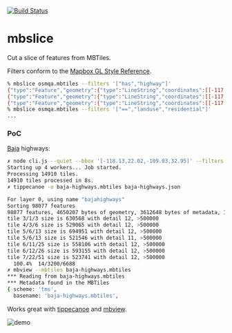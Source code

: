 [![Build Status](https://travis-ci.org/rodowi/mbslice.svg?branch=master)](https://travis-ci.org/rodowi/mbslice)

# mbslice

Cut a slice of features from MBTiles.

Filters conform to the [Mapbox GL Style Reference](https://www.mapbox.com/mapbox-gl-style-spec/#filter).

```bash
% mbslice osmqa.mbtiles --filters '["has","highway"]'
{"type":"Feature","geometry":{"type":"LineString","coordinates":[[-117.01981781981885,32.542629002499666],[-117.01971053145826,32.54278953898458],[-117.01983382925391,32.542816742541845],[-117.02062516473234,32.5428822430212]]},"properties":{"_osm_way_id":314010977,"_version":1,"_changeset":26958824,"_uid":2167889,"_user":"Map King","_timestamp":1416684807,"highway":"residential"}}
{"type":"Feature","geometry":{"type":"LineString","coordinates":[[-117.0189228001982,32.54331975956073],[-117.01942085288465,32.54328026162737]]},"properties":{"_osm_way_id":314010978,"_version":1,"_changeset":26958824,"_uid":2167889,"_user":"Map King","_timestamp":1416684807,"name":"Via de la Juventud Oriente","highway":"residential","surface":"paved"}}
{"type":"Feature","geometry":{"type":"LineString","coordinates":[[-117.0189228001982,32.54331975956073],[-117.01889782212675,32.543090332145084],[-117.0189085509628,32.54298173017354],[-117.01894341968,32.54286641550952],[-117.01905330643058,32.542692312697014],[-117.01913855038583,32.542514959241345]]},"properties":{"_osm_way_id":31582583,"_version":21,"_changeset":26958824,"_uid":2167889,"_user":"Map King","_timestamp":1416684810,"name":"Cañón Otay","highway":"residential"}}
% mbslice osmqa.mbtiles --filters '["==","landuse","residential"]'
...
```

### PoC
[Baja](https://en.wikipedia.org/wiki/Baja_California) highways:

```bash
✗ node cli.js --quiet --bbox '[-118.13,22.02,-109.03,32.95]' --filters '["has","highway"]' mexico.mbtiles > baja-highways.json
Starting up 4 workers... Job started.
Processing 14910 tiles.
14910 tiles processed in 8s.
✗ tippecanoe -o baja-highways.mbtiles baja-highways.json

For layer 0, using name "bajahighways"
Sorting 98077 features
98077 features, 4650207 bytes of geometry, 3612648 bytes of metadata, 1786436 bytes of string pool
tile 3/1/3 size is 630568 with detail 12, >500000
tile 4/3/6 size is 529065 with detail 12, >500000
tile 5/6/13 size is 694951 with detail 12, >500000
tile 5/6/13 size is 521546 with detail 11, >500000
tile 6/11/25 size is 558106 with detail 12, >500000
tile 6/12/26 size is 593155 with detail 12, >500000
tile 7/22/51 size is 523741 with detail 12, >500000
  100.4%  14/3200/6688
✗ mbview --mbtiles baja-highways.mbtiles
*** Reading from baja-highways.mbtiles
*** Metadata found in the MBTiles
{ scheme: 'tms',
  basename: 'baja-highways.mbtiles',
```

Works great with [tippecanoe](https://github.com/mapbox/tippecanoe) and [mbview](https://github.com/mapbox/mbview).

![demo](https://raw.githubusercontent.com/rodowi/mbslice/master/screenshot.jpg)
